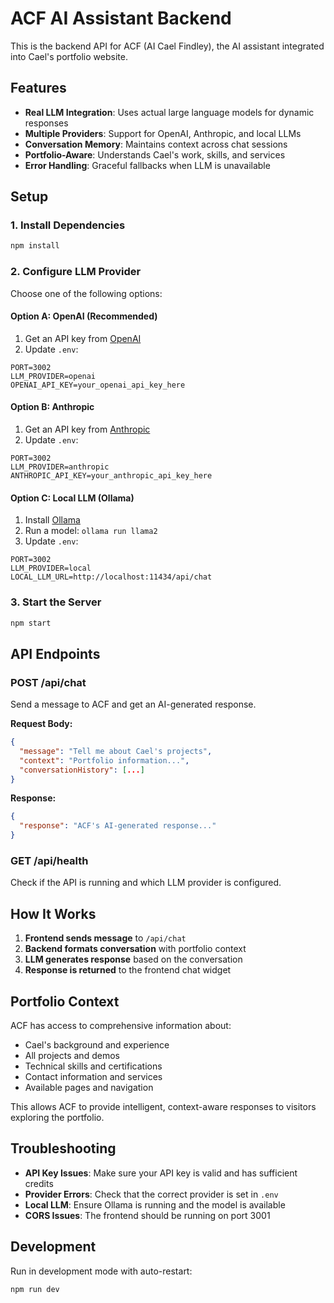 # ACF AI Assistant Backend

This is the backend API for ACF (AI Cael Findley), the AI assistant integrated into Cael's portfolio website.

## Features

- **Real LLM Integration**: Uses actual large language models for dynamic responses
- **Multiple Providers**: Support for OpenAI, Anthropic, and local LLMs
- **Conversation Memory**: Maintains context across chat sessions
- **Portfolio-Aware**: Understands Cael's work, skills, and services
- **Error Handling**: Graceful fallbacks when LLM is unavailable

## Setup

### 1. Install Dependencies
```bash
npm install
```

### 2. Configure LLM Provider

Choose one of the following options:

#### Option A: OpenAI (Recommended)
1. Get an API key from [OpenAI](https://platform.openai.com/api-keys)
2. Update `.env`:
```env
PORT=3002
LLM_PROVIDER=openai
OPENAI_API_KEY=your_openai_api_key_here
```

#### Option B: Anthropic
1. Get an API key from [Anthropic](https://console.anthropic.com/)
2. Update `.env`:
```env
PORT=3002
LLM_PROVIDER=anthropic
ANTHROPIC_API_KEY=your_anthropic_api_key_here
```

#### Option C: Local LLM (Ollama)
1. Install [Ollama](https://ollama.ai/)
2. Run a model: `ollama run llama2`
3. Update `.env`:
```env
PORT=3002
LLM_PROVIDER=local
LOCAL_LLM_URL=http://localhost:11434/api/chat
```

### 3. Start the Server
```bash
npm start
```

## API Endpoints

### POST /api/chat
Send a message to ACF and get an AI-generated response.

**Request Body:**
```json
{
  "message": "Tell me about Cael's projects",
  "context": "Portfolio information...",
  "conversationHistory": [...]
}
```

**Response:**
```json
{
  "response": "ACF's AI-generated response..."
}
```

### GET /api/health
Check if the API is running and which LLM provider is configured.

## How It Works

1. **Frontend sends message** to `/api/chat`
2. **Backend formats conversation** with portfolio context
3. **LLM generates response** based on the conversation
4. **Response is returned** to the frontend chat widget

## Portfolio Context

ACF has access to comprehensive information about:
- Cael's background and experience
- All projects and demos
- Technical skills and certifications
- Contact information and services
- Available pages and navigation

This allows ACF to provide intelligent, context-aware responses to visitors exploring the portfolio.

## Troubleshooting

- **API Key Issues**: Make sure your API key is valid and has sufficient credits
- **Provider Errors**: Check that the correct provider is set in `.env`
- **Local LLM**: Ensure Ollama is running and the model is available
- **CORS Issues**: The frontend should be running on port 3001

## Development

Run in development mode with auto-restart:
```bash
npm run dev
``` 